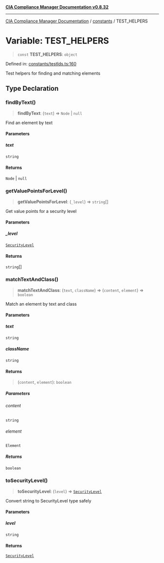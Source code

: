 [**CIA Compliance Manager Documentation v0.8.32**](../../README.md)

***

[CIA Compliance Manager Documentation](../../modules.md) / [constants](../README.md) / TEST\_HELPERS

# Variable: TEST\_HELPERS

> `const` **TEST\_HELPERS**: `object`

Defined in: [constants/testIds.ts:160](https://github.com/Hack23/cia-compliance-manager/blob/0dc9a11e510cc2f2986e7debe532892627f2b00f/src/constants/testIds.ts#L160)

Test helpers for finding and matching elements

## Type Declaration

### findByText()

> **findByText**: (`text`) => `Node` \| `null`

Find an element by text

#### Parameters

##### text

`string`

#### Returns

`Node` \| `null`

### getValuePointsForLevel()

> **getValuePointsForLevel**: (`_level`) => `string`[]

Get value points for a security level

#### Parameters

##### \_level

[`SecurityLevel`](../../types/cia/type-aliases/SecurityLevel.md)

#### Returns

`string`[]

### matchTextAndClass()

> **matchTextAndClass**: (`text`, `className`) => (`content`, `element`) => `boolean`

Match an element by text and class

#### Parameters

##### text

`string`

##### className

`string`

#### Returns

> (`content`, `element`): `boolean`

##### Parameters

###### content

`string`

###### element

`Element`

##### Returns

`boolean`

### toSecurityLevel()

> **toSecurityLevel**: (`level`) => [`SecurityLevel`](../../types/cia/type-aliases/SecurityLevel.md)

Convert string to SecurityLevel type safely

#### Parameters

##### level

`string`

#### Returns

[`SecurityLevel`](../../types/cia/type-aliases/SecurityLevel.md)
